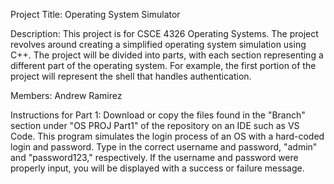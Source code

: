 Project Title: Operating System Simulator

Description: This project is for CSCE 4326 Operating Systems. The project revolves around creating a simplified operating system simulation using C++. The project will be divided into parts, with each section representing a different part of the operating system. For example, the first portion of the project will represent the shell that handles authentication.

Members: Andrew Ramirez

Instructions for Part 1: Download or copy the files found in the "Branch" section under "OS PROJ Part1" of the repository on an IDE such as VS Code. This program simulates the login process of an OS with a hard-coded login and password. Type in the correct username and password, "admin" and "password123," respectively. If the username and password were properly input, you will be displayed with a success or failure message.
